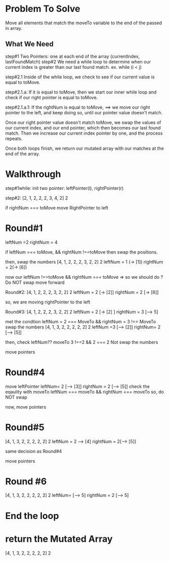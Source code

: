 # Problem To Solve

Move all elements that match the moveTo variable to the end of the passed in array.

## What We Need

step#1
Two Pointers: one at each end of the array (currentIndex, lastFoundMatch)
step#2
We need a while loop to determine when our current index is greater than our last found match.
ex. while (i < j)

step#2.1
Inside of the while loop, we check to see if our current value is equal to toMove.

step#2.1.a:
If it is equal to toMove, then we start our inner while loop and check if our right pointer is equal to toMove.

step#2.1.a.1:
If the rightNum is equal to toMove, ==> we move our right pointer to the left, and keep doing so, until our pointer value doesn't match.

Once our right pointer value doesn't match toMove, we swap the values of our current index, and our end pointer, which then becomes our last found match.
Then we increase our current index pointer by one, and the process repeats.

Once both loops finish, we return our mutated array with our matches at the end of the array.

# Walkthrough

step#1while: init two pointer:
leftPointer(l), rightPointer(r)

step#2:
[2, 1, 2, 2, 2, 3, 4, 2] 2

if rightNum === toMove
move RightPointer to left

# Round#1

leftNum =2
rightNum = 4

if leftNum === toMove, && rightNum !==toMove
then swap the positions.

then, swap the numbers
[4, 1, 2, 2, 2, 3, 2, 2] 2
leftNum = 1 (-> [1])
rightNum = 2(-> [6])

now our
leftNum !==toMove && rightNum === toMove
=> so we should do ?
Do NOT swap
move forward

Round#2:
[4, 1, 2, 2, 2, 3, 2, 2] 2
leftNum = 2 [-> [2]]
rightNum = 2 [-> [6]]

so, we are moving rightPointer to the left

Round#3:
[4, 1, 2, 2, 2, 3, 2, 2] 2
leftNum = 2 [-> [2] ]
rightNum = 3 [--> 5]

met the condtion
leftNum = 2 === MoveTo &&
rightNum = 3 !== MoveTo
swap the numbers
[4, 1, 3, 2, 2, 2, 2, 2] 2
leftNum =3 [--> [2]]
rightNum= 2 [--> [5]]

then, check leftNum?? moveTo
3 !==2
&&
2 === 2
Not swap the numbers

move pointers

# Round#4

move leftPointer
leftNum= 2 [--> [3]]
rightNum = 2 [--> [5]]
check the eqaulity with moveTo
leftNum === moveTo &&
rightNum === moveTo
so, do NOT swap

now, move pointers

# Round#5

[4, 1, 3, 2, 2, 2, 2, 2] 2
leftNum = 2 --> [4]
rightNum = 2[--> [5]]

same decision as Round#4

move pointers

# Round #6

[4, 1, 3, 2, 2, 2, 2, 2] 2
leftNum= [--> 5]
rightNum = 2 [--> 5]

# End the loop

# return the Mutated Array

[4, 1, 3, 2, 2, 2, 2, 2] 2
